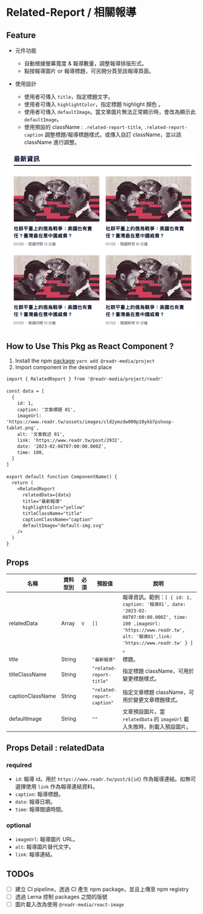 # Related-Report / 相關報導

## Feature

- 元件功能

  - 自動根據螢幕寬度 & 報導數量，調整報導排版形式。
  - 點按報導圖片 or 報導標題，可另開分頁至該報導頁面。

- 使用設計

  - 使用者可傳入 `title`，指定標題文字。
  - 使用者可傳入 `highlightColor`，指定標題 highlight 顏色 。
  - 使用者可傳入 `defaultImage`。當文章圖片無法正常顯示時，會改為顯示此 `defaultImage`。
  - 使用預設的 className : `.related-report-title`, `.related-report-caption` 調整標題/報導標題樣式，或傳入自訂 className，並以該 className 進行調整。

![Related report](https://github.com/ChangRongXuan/Portfolio/blob/main/imgs/related-post.png)

## How to Use This Pkg as React Component ?

1. Install the npm [package](https://www.npmjs.com/package/@readr-media/project)
   `yarn add @readr-media/project`
2. Import component in the desired place

```
import { RelatedReport } from '@readr-media/project/readr'

const data = [
  {
    id: 1,
    caption: '文章標題 01',
    imageUrl: 'https://www.readr.tw/assets/images/cld2ymzdw000p10ykb7pshoop-tablet.png',
    alt: '文章敘述 01',
    link: 'https://www.readr.tw/post/2932',
    date: '2023-02-08T07:00:00.000Z',
    time: 100,
  }
]

export default function ComponentName() {
  return (
    <RelatedReport
      relatedData={data}
      title="最新報導"
      highlightColor="yellow"
      titleClassName="title"
      captionClassName="caption"
      defaultImage="default-img.svg"
    />
  )
}
```

## Props

| 名稱             | 資料型別 | 必須 | 預設值                     | 說明                                                                                                                                                                             |
| ---------------- | -------- | ---- | -------------------------- | -------------------------------------------------------------------------------------------------------------------------------------------------------------------------------- |
| relatedData      | Array    | `V`  | `[]`                       | 報導資訊。範例：`[ { id: 1, caption: '報導01', date: '2023-02-08T07:00:00.000Z', time: 100 ,imageUrl: 'https://www.readr.tw', alt: '報導01',link: 'https://www.readr.tw' } ]` 。 |
| title            | String   |      | `"最新報導"`               | 標題。                                                                                                                                                                           |
| titleClassName   | String   |      | `"related-report-title"`   | 指定標題 className，可用於變更標題樣式。                                                                                                                                         |
| captionClassName | String   |      | `"related-report-caption"` | 指定文章標題 className，可用於變更文章標題樣式。                                                                                                                                 |
| defaultImage     | String   |      | `""`                       | 文章預設圖片。當 `relatedData` 的 `imageUrl` 載入失敗時，則載入預設圖片。                                                                                                        |

## Props Detail : relatedData

### required

- `id`: 報導 id。用於 `https://www.readr.tw/post/${id}` 作為報導連結。如無可選擇使用 `link` 作為報導連結資料。
- `caption`: 報導標題。
- `date`: 報導日期。
- `time`: 報導閱讀時間。

### optional

- `imageUrl`: 報導圖片 URL。
- `alt`: 報導圖片替代文字。
- `link`: 報導連結。

## TODOs

- [ ] 建立 CI pipeline，透過 CI 產生 npm package，並且上傳至 npm registry
- [ ] 透過 Lerna 控制 packages 之間的版號
- [ ] 圖片載入改為使用 `@readr-media/react-image`
